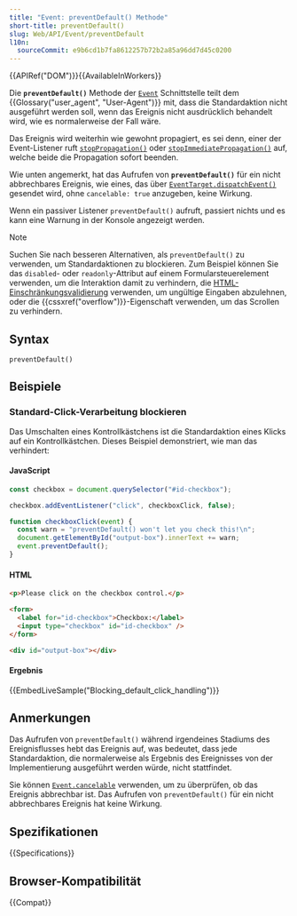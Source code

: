 ```yaml
---
title: "Event: preventDefault() Methode"
short-title: preventDefault()
slug: Web/API/Event/preventDefault
l10n:
  sourceCommit: e9b6cd1b7fa8612257b72b2a85a96dd7d45c0200
---
```


{{APIRef("DOM")}}{{AvailableInWorkers}}

Die **`preventDefault()`** Methode der [`Event`](/de/docs/Web/API/Event) Schnittstelle teilt dem {{Glossary("user_agent", "User-Agent")}} mit, dass die Standardaktion nicht ausgeführt werden soll, wenn das Ereignis nicht ausdrücklich behandelt wird, wie es normalerweise der Fall wäre.

Das Ereignis wird weiterhin wie gewohnt propagiert, es sei denn, einer der Event-Listener ruft [`stopPropagation()`](/de/docs/Web/API/Event/stopPropagation) oder [`stopImmediatePropagation()`](/de/docs/Web/API/Event/stopImmediatePropagation) auf, welche beide die Propagation sofort beenden.

Wie unten angemerkt, hat das Aufrufen von **`preventDefault()`** für ein nicht abbrechbares Ereignis, wie eines, das über [`EventTarget.dispatchEvent()`](/de/docs/Web/API/EventTarget/dispatchEvent) gesendet wird, ohne `cancelable: true` anzugeben, keine Wirkung.

Wenn ein passiver Listener `preventDefault()` aufruft, passiert nichts und es kann eine Warnung in der Konsole angezeigt werden.

> [!NOTE]
> Suchen Sie nach besseren Alternativen, als `preventDefault()` zu verwenden, um Standardaktionen zu blockieren. Zum Beispiel können Sie das `disabled`- oder `readonly`-Attribut auf einem Formularsteuerelement verwenden, um die Interaktion damit zu verhindern, die [HTML-Einschränkungsvalidierung](/de/docs/Web/HTML/Guides/Constraint_validation) verwenden, um ungültige Eingaben abzulehnen, oder die {{cssxref("overflow")}}-Eigenschaft verwenden, um das Scrollen zu verhindern.

## Syntax

```js-nolint
preventDefault()
```

## Beispiele

### Standard-Click-Verarbeitung blockieren

Das Umschalten eines Kontrollkästchens ist die Standardaktion eines Klicks auf ein Kontrollkästchen. Dieses Beispiel demonstriert, wie man das verhindert:

#### JavaScript

```js
const checkbox = document.querySelector("#id-checkbox");

checkbox.addEventListener("click", checkboxClick, false);

function checkboxClick(event) {
  const warn = "preventDefault() won't let you check this!\n";
  document.getElementById("output-box").innerText += warn;
  event.preventDefault();
}
```

#### HTML

```html
<p>Please click on the checkbox control.</p>

<form>
  <label for="id-checkbox">Checkbox:</label>
  <input type="checkbox" id="id-checkbox" />
</form>

<div id="output-box"></div>
```

#### Ergebnis

{{EmbedLiveSample("Blocking_default_click_handling")}}

## Anmerkungen

Das Aufrufen von `preventDefault()` während irgendeines Stadiums des Ereignisflusses hebt das Ereignis auf, was bedeutet, dass jede Standardaktion, die normalerweise als Ergebnis des Ereignisses von der Implementierung ausgeführt werden würde, nicht stattfindet.

Sie können [`Event.cancelable`](/de/docs/Web/API/Event/cancelable) verwenden, um zu überprüfen, ob das Ereignis abbrechbar ist. Das Aufrufen von `preventDefault()` für ein nicht abbrechbares Ereignis hat keine Wirkung.

## Spezifikationen

{{Specifications}}

## Browser-Kompatibilität

{{Compat}}
